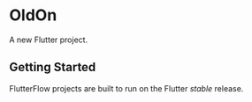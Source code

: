# OldOn

A new Flutter project.

## Getting Started

FlutterFlow projects are built to run on the Flutter _stable_ release.
